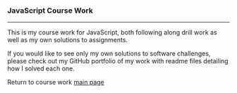 ### JavaScript Course Work
***

This is my course work for JavaScript, both following along drill work as well as my own solutions to assignments.

If you would like to see only my own solutions to software challenges, please check out my GitHub portfolio of my work with readme files detailing how I solved each one.

Return to course work [main page](../../../)
